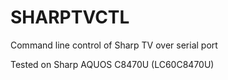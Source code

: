 # SHARPTVCTL

Command line control of Sharp TV over serial port


Tested on Sharp AQUOS C8470U (LC60C8470U)
